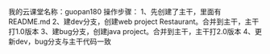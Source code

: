 我的云课堂名称：guopan180
操作步骤：
1、先创建了主干，里面有README.md
2、建dev分支，创建web project Restaurant。合并到主干，主干打1.0版本
3、建bug分支，创建java project。合并到主干，主干打2.0版本
4、更新dev，bug分支与主干代码一致
